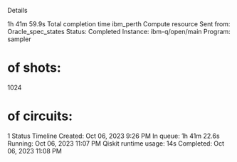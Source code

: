 Details

1h 41m 59.9s
Total completion time
ibm_perth
Compute resource
Sent from:
Oracle_spec_states
Status:
Completed
Instance:
ibm-q/open/main
Program:
sampler
# of shots:
1024
# of circuits:
1
Status Timeline
Created: Oct 06, 2023 9:26 PM
In queue: 1h 41m 22.6s
Running: Oct 06, 2023 11:07 PM
Qiskit runtime usage: 14s
Completed: Oct 06, 2023 11:08 PM
